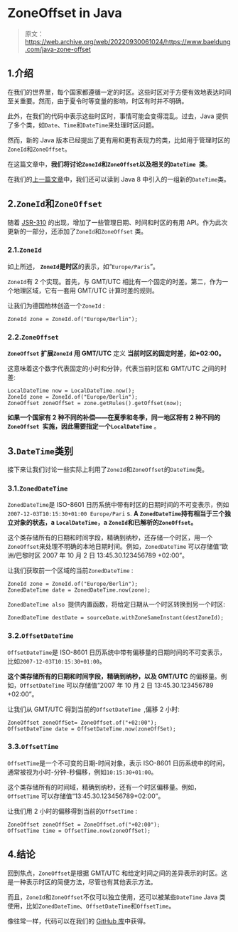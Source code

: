 # ZoneOffset in Java

> 原文：<https://web.archive.org/web/20220930061024/https://www.baeldung.com/java-zone-offset>

## 1.介绍

在我们的世界里，每个国家都遵循一定的时区。这些时区对于方便有效地表达时间至关重要。然而，由于夏令时等变量的影响，时区有时并不明确。

此外，在我们的代码中表示这些时区时，事情可能会变得混乱。过去，Java 提供了多个类，如`Date`、`Time`和`DateTime`来处理时区问题。

然而，新的 Java 版本已经提出了更有用和更有表现力的类，比如用于管理时区的`ZoneId`和`ZoneOffset`。

在这篇文章中，**我们将讨论`ZoneId`和`ZoneOffset`以及相关的`DateTime `类**。

在我们的[上一篇文章](/web/20221129002943/https://www.baeldung.com/java-8-date-time-intro)中，我们还可以读到 Java 8 中引入的一组新的`DateTime`类。

## 2.`ZoneId`和`ZoneOffset`

随着 [JSR-310](https://web.archive.org/web/20221129002943/https://jcp.org/en/jsr/detail?id=310) 的出现，增加了一些管理日期、时间和时区的有用 API。作为此次更新的一部分，还添加了`ZoneId`和`ZoneOffset` 类。

### 2.1.`ZoneId`

如上所述， **`ZoneId`是时区**的表示，如“`Europe/Paris`”。

`ZoneId`有 2 个实现。首先，与 GMT/UTC 相比有一个固定的时差。第二，作为一个地理区域，它有一套用 GMT/UTC 计算时差的规则。

让我们为德国柏林创造一个`ZoneId` :

```
ZoneId zone = ZoneId.of("Europe/Berlin");
```

### 2.2.`ZoneOffset`

**`ZoneOffset` 扩展`ZoneId`** **用 GMT/UTC** 定义 **当前时区的固定时差，如+02:00。**

这意味着这个数字代表固定的小时和分钟，代表当前时区和 GMT/UTC 之间的时差:

```
LocalDateTime now = LocalDateTime.now();
ZoneId zone = ZoneId.of("Europe/Berlin");
ZoneOffset zoneOffSet = zone.getRules().getOffset(now);
```

**如果一个国家有 2 种不同的补偿——在夏季和冬季，同一地区将有 2 种不同的`ZoneOffset `实施，因此需要指定一个`LocalDateTime`** 。

## 3.`DateTime`类别

接下来让我们讨论一些实际上利用了`ZoneId`和`ZoneOffset`的`DateTime`类。

### 3.1.`ZonedDateTime`

`ZonedDateTime`是 ISO-8601 日历系统中带有时区的日期时间的不可变表示，例如`2007-12-03T10:15:30+01:00 Europe/Pari` s. **A `ZonedDateTime`持有相当于三个独立对象的状态，a `LocalDateTime`，a `ZoneId`和已解析的`ZoneOffset`。**

这个类存储所有的日期和时间字段，精确到纳秒，还存储一个时区，用一个`ZoneOffset`来处理不明确的本地日期时间。例如，`ZonedDateTime` 可以存储值“欧洲/巴黎时区 2007 年 10 月 2 日 13:45.30.123456789 +02:00”。

让我们获取前一个区域的当前`ZonedDateTime` :

```
ZoneId zone = ZoneId.of("Europe/Berlin");
ZonedDateTime date = ZonedDateTime.now(zone);
```

`ZonedDateTime also `提供内置函数，将给定日期从一个时区转换到另一个时区:

```
ZonedDateTime destDate = sourceDate.withZoneSameInstant(destZoneId);
```

### 3.2.`OffsetDateTime`

`OffsetDateTime`是 ISO-8601 日历系统中带有偏移量的日期时间的不可变表示，比如`2007-12-03T10:15:30+01:00`。

**这个类存储所有的日期和时间字段，精确到纳秒，以及 GMT/UTC** 的偏移量。例如，`OffsetDateTime` 可以存储值“2007 年 10 月 2 日 13:45.30.123456789 +02:00”。

让我们从 GMT/UTC 得到当前的`OffsetDateTime `,偏移 2 小时:

```
ZoneOffset zoneOffSet= ZoneOffset.of("+02:00");
OffsetDateTime date = OffsetDateTime.now(zoneOffSet);
```

### 3.3.`OffsetTime`

`OffsetTime`是一个不可变的日期-时间对象，表示 ISO-8601 日历系统中的时间，通常被视为小时-分钟-秒偏移，例如`10:15:30+01:00`。

这个类存储所有的时间域，精确到纳秒，还有一个时区偏移量。例如，`OffsetTime` 可以存储值“13:45.30.123456789+02:00”。

让我们用 2 小时的偏移得到当前的`OffsetTime` :

```
ZoneOffset zoneOffSet = ZoneOffset.of("+02:00");
OffsetTime time = OffsetTime.now(zoneOffSet);
```

## 4.结论

回到焦点，`ZoneOffset`是根据 GMT/UTC 和给定时间之间的差异表示的时区。这是一种表示时区的简便方法，尽管也有其他表示方法。

而且，`ZoneId`和`ZoneOffset`不仅可以独立使用，还可以被某些`DateTime` Java 类使用，比如`ZonedDateTime`、`OffsetDateTime`和`OffsetTime`。

像往常一样，代码可以在我们的 [GitHub 库](https://web.archive.org/web/20221129002943/https://github.com/eugenp/tutorials/tree/master/core-java-modules/core-java-8-datetime)中获得。